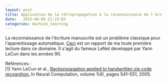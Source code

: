 ```yaml
---
layout: post
title: Application de la rétropropagation à la reconnaissance de l'écriture manuscrite
date:   2015-04-09 21:15:03
categories: machine_learning
---
```


La reconnaissance de l'écriture manuscrite est un problème classique pour l'apprentissage automatique. <a href="/assets/Backpropagation/lecun.html">Ceci</a> est un rapport de ma toute première lecture dans ce domaine. Il s'agit du fameux LeNet developpé par Yann LeCun dans les années 90.

<p>Références : <br>[1] Yann LeCun et al., <a href="http://yann.lecun.com/exdb/publis/pdf/lecun-89e.pdf">Backpropagation applied to handwritten zip code recognition.</a> In Neural Computation, volume 1(4), pages 541–551, 2005.
